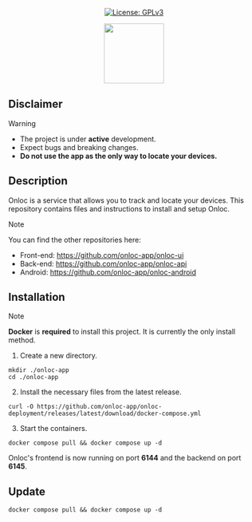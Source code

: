 <p align="center">
  <a href="https://opensource.org/license/gpl-3-0"><img src="https://img.shields.io/badge/License-GPL_v3-blue.svg?color=3F51B5&style=for-the-badge&label=License&logoColor=000000&labelColor=ececec" alt="License: GPLv3"></a>
</p>

<p align="center">
    <img src="https://raw.githubusercontent.com/onloc-app/onloc-ui/refs/heads/main/public/favicon.svg" height="120"/>
</p>

## Disclaimer

> [!WARNING]
>
> - The project is under **active** development.
> - Expect bugs and breaking changes.
> - **Do not use the app as the only way to locate your devices.**

## Description

Onloc is a service that allows you to track and locate your devices. This repository contains files and instructions to install and setup Onloc.

> [!NOTE]
> You can find the other repositories here:
>
> - Front-end: https://github.com/onloc-app/onloc-ui
> - Back-end: https://github.com/onloc-app/onloc-api
> - Android: https://github.com/onloc-app/onloc-android

## Installation

> [!NOTE]
> **Docker** is **required** to install this project. It is currently the only install method.

1. Create a new directory.

```
mkdir ./onloc-app
cd ./onloc-app
```

2. Install the necessary files from the latest release.

```
curl -O https://github.com/onloc-app/onloc-deployment/releases/latest/download/docker-compose.yml
```

3. Start the containers.

```
docker compose pull && docker compose up -d
```

Onloc's frontend is now running on port **6144** and the backend on port **6145**.

## Update

```
docker compose pull && docker compose up -d
```
